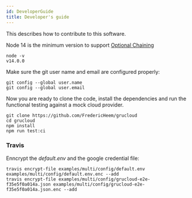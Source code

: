 ```yaml
---
id: DeveloperGuide
title: Developer's guide
---
```


This describes how to contribute to this software.

Node 14 is the minimum version to support [Optional Chaining](https://developer.mozilla.org/en-US/docs/Web/JavaScript/Reference/Operators/Optional_chaining)

```
node -v
v14.0.0
```

Make sure the git user name and email are configured properly:

```
git config --global user.name
git config --global user.email
```

Now you are ready to clone the code, install the dependencies and run the functional testing against a mock cloud provider.

    git clone https://github.com/FredericHeem/grucloud
    cd grucloud
    npm install
    npm run test:ci

### Travis

Enncrypt the _default.env_ and the google credential file:

```
travis encrypt-file examples/multi/config/default.env examples/multi/config/default.env.enc --add
travis encrypt-file examples/multi/config/grucloud-e2e-f35e5f0a014a.json examples/multi/config/grucloud-e2e-f35e5f0a014a.json.enc --add
```
